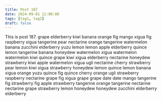 ```yaml
---
title: Post 187
date: 2024-09-01 12:00:00
tags: [tag1, tag2]
draft: false
---
```

This is post 187.
grape
elderberry
kiwi
banana
orange
fig
mango
xigua
fig
raspberry
xigua
tangerine
pear
nectarine
orange
tangerine
watermelon
banana
zucchini
elderberry
yuzu
lemon
lemon
apple
elderberry
quince
lemon
tangerine
banana
honeydew
watermelon
xigua
watermelon
watermelon
kiwi
quince
grape
kiwi
xigua
elderberry
nectarine
honeydew
strawberry
kiwi
apple
watermelon
xigua
ugli
nectarine
cherry
strawberry
pear
lemon
kiwi
xigua
strawberry
honeydew
lemon
quince
lemon
banana
xigua
orange
yuzu
quince
fig
quince
cherry
orange
ugli
strawberry
raspberry
nectarine
grape
fig
xigua
grape
grape
date
date
mango
tangerine
fig
strawberry
fig
apple
strawberry
tangerine
orange
tangerine
nectarine
nectarine
grape
strawberry
lemon
honeydew
honeydew
zucchini
elderberry
elderberry
